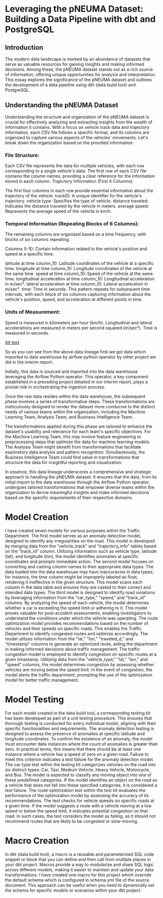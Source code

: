 # Leveraging the pNEUMA Dataset: Building a Data Pipeline with dbt and PostgreSQL

## Introduction

The modern data landscape is marked by an abundance of datasets that serve as valuable resources for gaining insights and making informed decisions. Among these, the pNEUMA dataset stands out as a rich source of information, offering unique opportunities for analysis and interpretation. This essay explores the significance of the pNEUMA dataset and outlines the development of a data pipeline using dbt (data build tool) and PostgreSQL.

## Understanding the pNEUMA Dataset

Understanding the structure and organization of the pNEUMA dataset is crucial for effectively analyzing and extracting insights from the wealth of information it contains. With a focus on vehicle track data and trajectory information, each CSV file follows a specific format, and its columns are organized to capture various aspects of the vehicles' movements. Let's break down the organization based on the provided information:

### File Structure:

Each CSV file represents the data for multiple vehicles, with each row corresponding to a single vehicle's data.
The first row of each CSV file contains the column names, providing a clear reference for the information stored in each column.
Trajectory Information (First 4 Columns):

The first four columns in each row provide essential information about the trajectory of the vehicle.
trackID: A unique identifier for the vehicle's trajectory.
vehicle type: Specifies the type of vehicle.
distance traveled: Indicates the distance traveled by the vehicle in meters.
average speed: Represents the average speed of the vehicle in km/h.

### Temporal Information (Repeating Blocks of 6 Columns):

The remaining columns are organized based on a time frequency, with blocks of six columns repeating.

Columns 5-10: Contain information related to the vehicle's position and speed at a specific time.

latitude at time column_10: Latitude coordinates of the vehicle at a specific time.
longitude at time column_10: Longitude coordinates of the vehicle at the same time.
speed at time column_10: Speed of the vehicle at the same time.
longitudinal acceleration at time column_10: Longitudinal acceleration in m/sec².
lateral acceleration at time column_10: Lateral acceleration in m/sec².
time: Time in seconds.
This pattern repeats for subsequent time intervals, with each block of six columns capturing information about the vehicle's position, speed, and acceleration at different points in time.

### Units of Measurement:

Speed is measured in kilometers per hour (km/h).
Longitudinal and lateral accelerations are measured in meters per second squared (m/sec²).
Time is measured in seconds.

[Alt text](<screenshot/lineage all.png>)

So as you can see from the above data lineage first we got data which imported to data warehouse by airflow python operator by other project we did in the interim report.

Initially, this data is sourced and imported into the data warehouse leveraging the Airflow Python operator. This operator, a key component established in a preceding project detailed in our interim report, plays a pivotal role in orchestrating the ingestion process.

Once the raw data resides within the data warehouse, the subsequent phase involves a series of transformative steps. These transformations are meticulously designed to render the dataset more conducive to the distinct needs of various teams within the organization, including the Machine Learning Team, Analysis Team, and Business Intelligence Team.

The transformations applied during this phase are tailored to enhance the dataset's usability and relevance for each team's specific objectives. For the Machine Learning Team, this may involve feature engineering or preprocessing steps that optimize the data for machine learning models. The Analysis Team might benefit from transformations that facilitate exploratory data analysis and pattern recognition. Simultaneously, the Business Intelligence Team could find value in transformations that structure the data for insightful reporting and visualization.

In essence, this data lineage underscores a comprehensive and strategic approach to handling the pNEUMA dataset. It ensures that the data, from its initial import to the data warehouse through the Airflow Python operator, undergoes tailored transformations that empower diverse teams within the organization to derive meaningful insights and make informed decisions based on the specific requirements of their respective domains.

# Model Creation
I have created seven models for various purposes within the Traffic Department. The first model serves as an anomaly detection model, designed to identify any irregularities on the road. This model is developed by merging data from the "vehicle_track" and "trajectory_info" tables based on the "track_id" column. Utilizing information such as vehicle type, latitude (lat), and longitude (lon), the model identifies anomalies at specific coordinates and prompts immediate action.
The second model focuses on converting and casting column names to their appropriate data types. The data loaded into the data warehouse may have inaccuracies in data types; for instance, the time column might be improperly labeled as float, rendering it ineffective in the given structure. This model scans each column in the data table and ensures they are casted to their correct and intended data types.
The third model is designed to identify road violations by leveraging information from the "car_type," "speed," and "track_id" columns. By analyzing the speed of each vehicle, the model determines whether a car is exceeding the speed limit or adhering to it. This model proves valuable for post-accident assessments, enabling investigators to understand the conditions under which the vehicle was operating.
The route optimization model provides recommendations based on the number of vehicles and their speeds on specific roads. This enables the Traffic Department to identify congested routes and optimize accordingly. The model utilizes information from the "lat," "lon," "traveled_d," and "timestamp" columns to generate an optimized route, aiding the department in making informed decisions about traffic management.
The traffic congestion model is employed to identify congestion on specific routes at a given timestamp. Utilizing data from the "vehicle_type," "lat," "lon," and "speed" columns, the model determines congestion by assessing whether vehicles are moving below the speed limit. In the event of congestion, the model alerts the traffic department, prompting the use of the optimization model for better traffic management.

# Model Testing
For each model created in the data build tool, a corresponding testing kit has been developed as part of a unit testing procedure. This ensures that thorough testing is conducted for every individual model, aligning with their specific functionalities and requirements.
The anomaly detection testing is designed to assess the presence of anomalies at specific latitude and longitude coordinates. To confirm the existence of an anomaly, the model must encounter data instances where the count of anomalies is greater than zero. In practical terms, this means that there should be at least one instance where a vehicle has a speed of zero on a given road. Failure to meet this criterion indicates a test failure for the anomaly detection model.
The car type test within the testing kit categorizes vehicles on the road into six distinct types: Car, Taxi, Medium Vehicle, Heavy Vehicle, Motorcycle, and Bus. The model is expected to classify any moving object into one of these predefined categories. If the model identifies an object on the road as a vehicle that does not fall into these specified categories, it is considered a test failure.
The route optimization test within the test kit evaluates the performance of the optimization model by assessing the accuracy of its recommendations. The test checks for vehicle speeds on specific roads at a given time. If the model suggests a route with a vehicle moving at a low speed or below the speed limit, it indicates potential congestion on that road. In such cases, the test considers the model as failing, as it should not recommend routes that are likely to be congested or slow-moving.
 

# Macro Creation
In dbt (data build tool), a macro is a reusable and parameterized SQL code snippet or block that you can define and then call from multiple places in your dbt project. Macros provide a way to modularize and share SQL logic across different models, making it easier to maintain and update your data transformations.
I have created one macro for this project which override the default schema which is configured in schema.yml file of the source document. This approach can be useful when you need to dynamically set the schema for specific models or scenarios within your dbt project.
 


